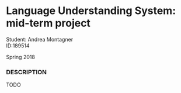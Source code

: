 # Language Understanding System: mid-term project

Student: Andrea Montagner  
ID:189514

Spring 2018


### DESCRIPTION
              
TODO
